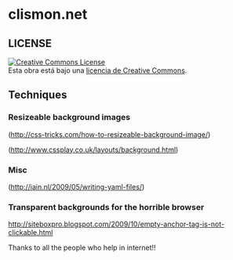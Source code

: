 # clismon.net


## LICENSE
<a rel="license" href="http://creativecommons.org/licenses/by-nc-nd/3.0/es/"><img alt="Creative Commons License" style="border-width:0" src="http://i.creativecommons.org/l/by-nc-nd/3.0/es/88x31.png" /></a><br />Esta obra est&#225; bajo una <a rel="license" href="http://creativecommons.org/licenses/by-nc-nd/3.0/es/">licencia de Creative Commons</a>.


## Techniques



### Resizeable background images
(http://css-tricks.com/how-to-resizeable-background-image/)

(http://www.cssplay.co.uk/layouts/background.html)

### Misc
(http://iain.nl/2009/05/writing-yaml-files/)

### Transparent backgrounds for the horrible browser
http://siteboxpro.blogspot.com/2009/10/empty-anchor-tag-is-not-clickable.html

Thanks to all the people who help in internet!!
